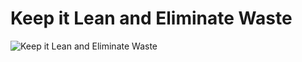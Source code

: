 # Keep it Lean and Eliminate Waste
![Keep it Lean and Eliminate Waste]([https://github.com/TripleA-B/friendly-octo-giggle/blob/main/Logical%20Architecture.png](https://github.com/TripleA-B/keep-it-lean-and-eliminate-waste/blob/main/images/0001.jpg)https://github.com/TripleA-B/keep-it-lean-and-eliminate-waste/blob/main/images/0001.jpg)
